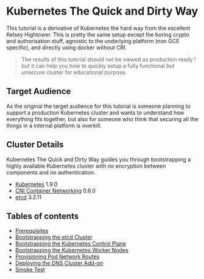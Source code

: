 
# Kubernetes The Quick and Dirty Way

This tutorial is a derivative of Kubernetes the hard way from the excellent Kelsey Hightower. This is pretty the same setup except the boring crypto and authorisation stuff, agnostic to the underlying platform (non GCE specific), and directly using docker without CRI.

> The results of this tutorial should not be viewed as production ready ! but it can help you how to quickly setup a fully functional *but unsecure* cluster for educational purpose.

## Target Audience

As the original the target audience for this tutorial is someone planning to support a production Kubernetes cluster and wants to understand how everything fits together, but also for someone who think that securing all the things in a internal platform is overkill.

## Cluster Details

Kubernetes The Quick and Dirty Way guides you through bootstrapping a highly available Kubernetes cluster with *no* encryption between components and *no* authentication.

* [Kubernetes](https://github.com/kubernetes/kubernetes) 1.9.0
* [CNI Container Networking](https://github.com/containernetworking/cni) 0.6.0
* [etcd](https://github.com/coreos/etcd) 3.2.11

## Tables of contents

* [Prerequisites](docs/01-prerequisites.md)
* [Bootstrapping the etcd Cluster](docs/02-bootstrapping-etcd.md)
* [Bootstrapping the Kubernetes Control Plane](docs/03-bootstrapping-kubernetes-controllers.md)
* [Bootstrapping the Kubernetes Worker Nodes](docs/04-bootstrapping-kubernetes-workers.md)
* [Provisioning Pod Network Routes](docs/05-pod-network-routes.md)
* [Deploying the DNS Cluster Add-on](docs/06-dns-addon.md)
* [Smoke Test](docs/07-smoke-test.md)
